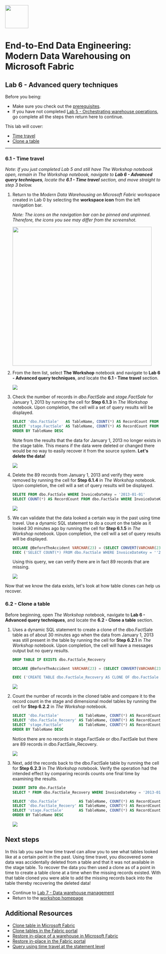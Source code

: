 <img src = "../assets/images/microsoft-logo.png" height = 75/>

# End-to-End Data Engineering:<br>Modern Data Warehousing on Microsoft Fabric

## Lab 6 - Advanced query techniques
Before you being:

- Make sure you check out the [prerequisites](00.md).
- If you have not completed [Lab 5 - Orchestrating warehouse operations](<05 - Orchestrating warehouse operations.md>), go complete all the steps then return here to continue.

This lab will cover:

- <a href="#6.1">Time travel</a>
- <a href="#6.2">Clone a table</a>

<hr>

<h3 id = "6.1">6.1 - Time travel</h3>

*Note: If you just completed Lab 5 and still have The Workshop notebook open, remain in The Workshop notebook, navigate to **Lab 6 - Advanced query techniques**, locate the **6.1 - Time travel** section, and move straight to step 3 below.*

1. Return to the *Modern Data Warehousing on Microsoft Fabric* workspace created in Lab 0 by selecting the **workspace icon** from the left navigation bar. 

    *Note: The icons on the navigation bar can be pinned and unpinned. Therefore, the icons you see may differ from the screenshot.*

    <img src = "../assets/images/06_navigation_bar.png" height="450px"/>

1. From the item list, select **The Workshop** notebook and navigate to **Lab 6 - Advanced query techniques**, and locate the **6.1 - Time travel** section.

    <img src = "../assets/images/06_workspace.png"/>

1. Check the number of records in *dbo.FactSale* and *stage.FactSale* for January 1, 2013 by running the cell for **Step 6.1.3** in *The Workshop* notebook. Upon completion, the cell will a set of query results will be displayed. 

    ``` sql
    SELECT 'dbo.FactSale'   AS TableName, COUNT(*) AS RecordCount FROM dbo.FactSale   WHERE InvoiceDateKey = '2013-01-01' UNION ALL
    SELECT 'stage.FactSale' AS TableName, COUNT(*) AS RecordCount FROM stage.FactSale WHERE InvoiceDateKey = '2013-01-01'
    ORDER BY TableName DESC
    ```

    Note from the results that the data for January 1, 2013 no longer exists in the stage table. This means if the data were deleted or changed there would be no way to easily recover it from the source system. **Let's delete the data!**

    <img src = "../assets/images/06_time_travel_initial_record_count.png"/>

1.  Delete the 89 records from January 1, 2013 and verify they were removed by running the cell for **Step 6.1.4** in *The Workshop* notebook. Upon completion, the cell will a set of query results will be displayed. 

    ``` sql
    DELETE FROM dbo.FactSale WHERE InvoiceDateKey = '2013-01-01'
    SELECT COUNT(*) AS RecordCount FROM dbo.FactSale WHERE InvoiceDateKey = '2013-01-01'
    ```

    <img src = "../assets/images/06_time_travel_deleted_records.png"/>

1. We can validate that the data looked a certain way in the past using time travel. Use a dynamic SQL statement to do a count on the table as it looked 30 minutes ago by running the cell for **Step 6.1.5** in *The Workshop* notebook. Upon completion, the cell will a set of query results will be displayed.

    ``` sql
    DECLARE @BeforeTheAccident VARCHAR(23) = (SELECT CONVERT(VARCHAR(23), DATEADD(MINUTE, -30, GETDATE()), 126))
    EXEC ('SELECT COUNT(*) FROM dbo.FactSale WHERE InvoiceDateKey = ''2013-01-01'' OPTION (FOR TIMESTAMP AS OF ''' + @BeforeTheAccident + ''')');
    ```
    
    Using this query, we can verify there are in fact 89 records that are missing.

    <img src = "../assets/images/06_time_travel_history_check.png"/>

Now that we know the data exists, let's look at how table clones can help us recover. 

<h3 id = "6.2">6.2 - Clone a table</h3>

Before beginning, open *The Workshop* notebook, navigate to **Lab 6 - Advanced query techniques**, and locate the **6.2 - Clone a table** section.

1. Uses a dynamic SQL statement to create a clone of the dbo.FactSale table as of about 30 minutes ago when the data from January 1, 2013 was still present in the table by running the cell for **Step 6.2.1** in *The Workshop* notebook. Upon completion, the cell will have a messages output but no query results.

    ``` sql
    DROP TABLE IF EXISTS dbo.FactSale_Recovery

    DECLARE @BeforeTheAccident VARCHAR(23) = (SELECT CONVERT(VARCHAR(23), DATEADD(MINUTE, -30, GETDATE()), 126))

    EXEC ('CREATE TABLE dbo.FactSale_Recovery AS CLONE OF dbo.FactSale AT ''' + @BeforeTheAccident + '''')
    ```

    <img src = "../assets/images/06_clone_created.png"/>

1. Count the number of records in the cloned table and compare it to the record count in the stage and dimensional model tables by running the cell for **Step 6.2.2** in *The Workshop* notebook.

    ``` sql
    SELECT 'dbo.FactSale'         AS TableName, COUNT(*) AS RecordCount FROM dbo.FactSale          WHERE InvoiceDateKey = '2013-01-01' UNION ALL
    SELECT 'dbo.FactSale_Recoery' AS TableName, COUNT(*) AS RecordCount FROM dbo.FactSale_Recovery WHERE InvoiceDateKey = '2013-01-01' UNION ALL
    SELECT 'stage.FactSale'       AS TableName, COUNT(*) AS RecordCount FROM stage.FactSale        WHERE InvoiceDateKey = '2013-01-01'
    ORDER BY TableName DESC
    ```

    Notice there are no records in stage.FactSale or dbo.FactSale but there are 89 records in dbo.FactSale_Recovery. 

    <img src = "../assets/images/06_clone_record_count.png"/>

1. Next, add the records back to the dbo.FactSale table by running the cell for **Step 6.2.3** in *The Workshop* notebook. Verify the operation had the intended effect by comparing records counts one final time by examining the results.

    ``` sql
    INSERT INTO dbo.FactSale
    SELECT * FROM dbo.FactSale_Recovery WHERE InvoiceDateKey = '2013-01-01'

    SELECT 'dbo.FactSale'         AS TableName, COUNT(*) AS RecordCount FROM dbo.FactSale          WHERE InvoiceDateKey = '2013-01-01' UNION ALL
    SELECT 'dbo.FactSale_Recoery' AS TableName, COUNT(*) AS RecordCount FROM dbo.FactSale_Recovery WHERE InvoiceDateKey = '2013-01-01' UNION ALL
    SELECT 'stage.FactSale'       AS TableName, COUNT(*) AS RecordCount FROM stage.FactSale        WHERE InvoiceDateKey = '2013-01-01'
    ORDER BY TableName DESC
    ```

    <img src = "../assets/images/06_clone_repaired.png"/>

## Next steps
In this lab you saw how time travel can allow you to see what tables looked like at a certain point in the past. Using time travel, you discovered some data was accidentally deleted from a table and that it was not available in the stage table. To recover the data you then used a clone as of a point in time to create a table clone at a time when the missing records existed. With that table cloned you were able to add the missing records back into the table thereby recovering the deleted data!

- Continue to [Lab 7 - Data warehouse management](<07 - Data warehouse management.md>)
- Return to the [workshop homepage](<../README.md>)

## Additional Resources
- [Clone table in Microsoft Fabric](https://learn.microsoft.com/en-us/fabric/data-warehouse/clone-table)
- [Clone tables in the Fabric portal](https://learn.microsoft.com/en-us/fabric/data-warehouse/tutorial-clone-table-portal)
- [Restore in-place of a warehouse in Microsoft Fabric](https://learn.microsoft.com/en-us/fabric/data-warehouse/restore-in-place)
- [Restore in-place in the Fabric portal](https://learn.microsoft.com/en-us/fabric/data-warehouse/restore-in-place-portal)
- [Query using time travel at the statement level](https://learn.microsoft.com/en-us/fabric/data-warehouse/how-to-query-using-time-travel)
